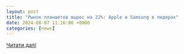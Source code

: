 ```yaml
---
layout: post
title: "Рынок планшетов вырос на 22%: Apple и Samsung в лидерах"
date: 2024-08-07 11:16:06 +0000
categories: [news]
---
```


[Читати далі](https://vv.com.ua/20240806/rynok-planshetov-vyros-na-22-apple-i-samsung-v-liderah/)
